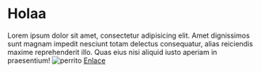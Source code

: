 # Holaa
Lorem ipsum dolor sit amet, consectetur adipisicing elit. Amet dignissimos sunt magnam impedit nesciunt totam delectus consequatur, alias reiciendis maxime reprehenderit illo. Quas eius nisi aliquid iusto aperiam in praesentium!
![perrito](http://laraya.laboratoriodiseno.cl/assets/img/miniatura-js.png)
[Enlace](#)
